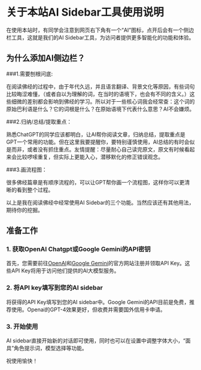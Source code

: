 
# 关于本站AI Sidebar工具使用说明

在使用本站时，有同学会注意到网页右下角有一个“AI”图标，点开后会有一个侧边栏工具，这就是我们的AI Sidebar工具，为访问者提供更多智能化的功能和体验。

## 为什么添加AI侧边栏？

###1.需要刨根问底:

在阅读佛经的过程中，由于年代久远，并且语言翻译、背景文化等原因，有些词句比较晦涩难懂，（或者自以为理解的词，在当时的语境下，也会有不同的含义。）这些细微的差别都会影响到佛经的学习。所以对于一些核心词我会经常查：这个词的原始巴利语是什么？它的词根是什么？在原始语境下代表什么意思？AI不会嫌烦。

###2.归纳/总结/提取重点：

熟悉ChatGPT的同学应该都明白，让AI帮你阅读文章，归纳总结，提取重点是GPT一个常用的功能。但在这里我要提醒你，要特别谨慎使用，AI总结的有时会似是而非，或者没有抓住重点。友情提醒：尽量耐心自己读完原文，原文有时候看起来会比较啰嗦重复，但实际上更能入心，潜移默化的修正错误观念。

###3.画流程图：

很多佛经篇章是有顺序流程的，可以让GPT帮你画一个流程图，这样你可以更清晰的看到整个过程。

以上是我在阅读佛经中经常使用AI Sidebar的三个功能。当然应该还有其他用法，期待你的挖掘。

## 准备工作

### 1. 获取OpenAI Chatgpt或Google Gemini的API密钥

首先，您需要前往[OpenAI](https://www.openai.com)和[Google Gemini](https://ai.google.dev/)的官方网站注册并领取API Key。这些API Key将用于访问他们提供的AI大模型服务。

### 2. 将API key填写到您的AI sidebar

将获得的API Key填写到您的AI sidebar中。Google Gemini的API目前是免费，推荐使用。Openai的GPT-4效果更好，但收费并需要国外信用卡申请。

### 3. 开始使用

AI sidebar直接开始新的对话即可使用，同时也可以在设置中调整字体大小，“面具”角色提示词，模型选择等功能。

祝使用愉快！


